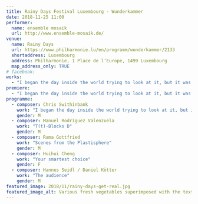 ```yaml
---
title: Rainy Days Festival Luxembourg - Wunderkammer
date: 2018-11-25 11:00
performer:
  name: ensemble mosaik
  url: http://www.ensemble-mosaik.de/
venue:
  name: Rainy Days
  url: https://www.philharmonie.lu/en/programm/wunderkammer/2133
  shortaddress: Luxembourg
  address: Philharmonie, 1 Place de l’Europe, 1499 Luxembourg
  map_address_only: TRUE
# facebook:
works:
  - "I began the day inside the world trying to look at it, but it was lying on my face, making it hard to see."
premiere:
  - "I began the day inside the world trying to look at it, but it was lying on my face, making it hard to see."
programme:
  - composer: Chris Swithinbank
    work: "I began the day inside the world trying to look at it, but it was lying on my face, making it hard to see."
    gender: M
  - composer: Manuel Rodríguez Valenzuela
    work: "T(t)-Blocks D"
    gender: M
  - composer: Rama Gottfried
    work: "Scenes from the Plastisphere"
    gender: M
  - composer: Huihui Cheng
    work: "Your smartest choice"
    gender: F
  - composer: Hannes Seidl / Daniel Kötter
    work: "The audience"
    gender: M
featured_image: 2018/11/rainy-days-get-real.jpg
featured_image_alt: Various fresh vegetables superimposed with the text “get real”
---
```

